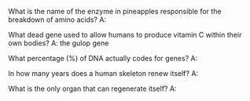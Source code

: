 What is the name of the enzyme in pineapples responsible for the breakdown of amino acids?
A:

What dead gene used to allow humans to produce vitamin C within their own bodies?
A: the gulop gene

What percentage (%) of DNA actually codes for genes?
A:

In how many years does a human skeleton renew itself?
A:

What is the only organ that can regenerate itself?
A: